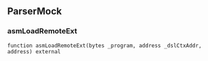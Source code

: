 ## ParserMock

### asmLoadRemoteExt

```solidity
function asmLoadRemoteExt(bytes _program, address _dslCtxAddr, address) external
```



